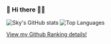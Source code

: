 ### 🌈 Hi there 👋😸
![Sky's GitHub stats](https://github-readme-stats.vercel.app/api?username=ostlerdev&count_private=true&show_icons=true&theme=noctis_minimus)
![Top Languages](https://github-readme-stats.vercel.app/api/top-langs/?username=ostlerdev&layout=compact&theme=noctis_minimus)

[View my Github Ranking details!](https://metrics.lecoq.io/insights?user=OstlerDev)

<!--
**OstlerDev/ostlerdev** is a ✨ _special_ ✨ repository because its `README.md` (this file) appears on your GitHub profile.

Here are some ideas to get you started:

- 🔭 I’m currently working on ...
- 🌱 I’m currently learning ...
- 👯 I’m looking to collaborate on ...
- 🤔 I’m looking for help with ...
- 💬 Ask me about ...
- 📫 How to reach me: ...
- 😄 Pronouns: ...
- ⚡ Fun fact: ...
-->

